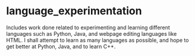 # language_experimentation
Includes work done related to experimenting and learning different languages such as Python, Java, and webpage editing languages like HTML. I shall attempt to learn as many languages as possible, and hope to get better at Python, Java, and to learn C++. 
